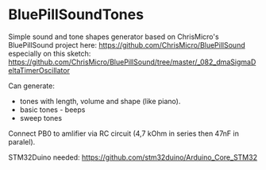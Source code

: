 # BluePillSoundTones
Simple sound and tone shapes generator based on ChrisMicro's BluePillSound project here:
 https://github.com/ChrisMicro/BluePillSound
 especially on this sketch:
 https://github.com/ChrisMicro/BluePillSound/tree/master/_082_dmaSigmaDeltaTimerOscillator

Can generate:
- tones with length, volume and shape (like piano). 
- basic tones - beeps
- sweep tones

Connect PB0 to amlifier via RC circuit (4,7 kOhm in series then 47nF in paralel).

STM32Duino needed:
https://github.com/stm32duino/Arduino_Core_STM32

